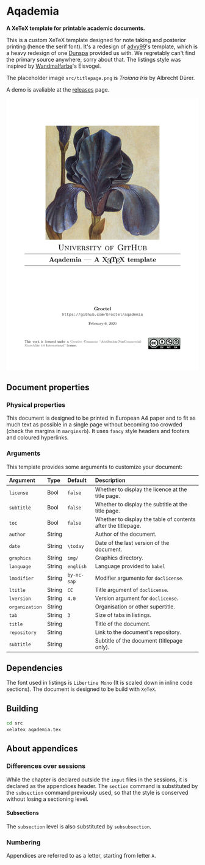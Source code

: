 # Aqademia

**A XeTeX template for printable academic documents.**

This is a custom XeTeX template designed for note taking and posterior printing (hence the serif font).
It's a redesign of [advy99](https://github.com/advy99)'s template, which is a heavy redesign of one [Dunspa](https://github.com/Dunspa) provided us with.
We regretably can't find the primary source anywhere, sorry about that.
The listings style was inspired by [Wandmalfarbe](https://github.com/Wandmalfarbe)'s Eisvogel.

The placeholder image `src/titlepage.png` is *Troiana Iris* by Albrecht Dürer.

A demo is avaliable at the [releases](https://github.com/Groctel/aqademia/releases) page.

![Preview](preview.png)

## Document properties

### Physical properties

This document is designed to be printed in European A4 paper and to fit as much text as possible in a single page without becoming too crowded (check the margins in `marginsrb`).
It uses `fancy` style headers and footers and coloured hyperlinks.

### Arguments

This template provides some arguments to customize your document:

| Argument       | Type   | Default     | Description                                                   |
| :------------- | :----- | :---------- | :------------------------------------------------------------ |
| `license`      | Bool   | `false`     | Whether to display the licence at the title page.             |
| `subtitle`     | Bool   | `false`     | Whether to display the subtitle at the title page.            |
| `toc`          | Bool   | `false`     | Whether to display the table of contents after the titlepage. |
| `author`       | String |             | Author of the document.                                       |
| `date`         | String | `\today`    | Date of the last version of the document.                     |
| `graphics`     | String | `img/`      | Graphics directory.                                           |
| `language`     | String | `english`   | Language provided to `babel`                                  |
| `lmodifier`    | String | `by-nc-sap` | Modifier argumento for `doclicense`.                          |
| `ltitle`       | String | `CC`        | Title argument of `doclicense`.                               |
| `lversion`     | String | `4.0`       | Version argument for `doclicense`.                            |
| `organization` | String |             | Organisation or other supertitle.                             |
| `tab`          | String | `3`         | Size of tabs in listings.                                     |
| `title`        | String |             | Title of the document.                                        |
| `repository`   | String |             | Link to the document's repository.                            |
| `subtitle`     | String |             | Subtitle of the document (titlepage only).                    |

## Dependencies

The font used in listings is `Libertine Mono` (It is scaled down in inline code sections).
The document is designed to be build with `XeTeX`.

## Building

```bash
cd src
xelatex aqademia.tex
```

## About appendices

### Differences over sessions

While the chapter is declared outside the `input` files in the sessions, it is declared as the appendices header.
The `section` command is substituted by the `subsection` command previously used, so that the style is conserved without losing a sectioning level.

#### Subsections

The `subsection` level is also substituted by `subsubsection`.

### Numbering

Appendices are referred to as a letter, starting from letter `A`.


